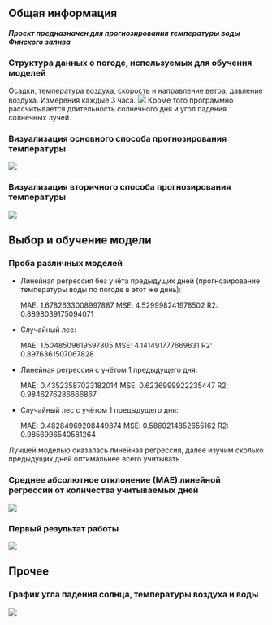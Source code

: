 ## Общая информация
***Проект предназначен для прогнозирования температуры воды Финского залива***

### Структура данных о погоде, используемых для обучения моделей
Осадки, температура воздуха, скорость и направление ветра, давление воздуха. Измерения каждые 3 часа.
![](https://sun9-50.userapi.com/impg/NBwXbV1kGkHhoKns9DVlBmK9lmJJ6LjciFCvyw/EKA-OjYch9o.jpg?size=795x584&quality=96&sign=23bd63b39eb5fe9a7f0ff12fce9dce8c&type=album)
Кроме того программно рассчитывается длительность солнечного дня и угол падения солнечных лучей.

### Визуализация основного способа прогнозирования температуры
![](https://sun9-78.userapi.com/impg/RWLvdRwemccK0Vps8MehWvVETvDVRC2FJfp4Rg/xdgyOR2rph8.jpg?size=1262x411&quality=96&sign=7f88974613095594f24b202c0b79908f&type=album)

### Визуализация вторичного способа прогнозирования температуры
![](https://sun9-77.userapi.com/impg/9g9JnR31YX-EYHuimkojStK_aunmC-oPCgyHyA/iVK6ofQGwb4.jpg?size=691x223&quality=96&sign=339d39b4dbf11a3b03dc0d7842a77e18&type=album)


## Выбор и обучение модели
### Проба различных моделей

* Линейная регрессия без учёта предыдущих дней (прогнозирование температуры воды по погоде в этот же день):

    MAE: 1.6782633008997887
    MSE: 4.529998241978502
    R2: 0.8898039175094071

* Случайный лес:

    MAE: 1.5048509619597805
    MSE: 4.141491777669631
    R2: 0.8976361507067828

* Линейная регрессия с учётом 1 предыдущего дня:

    MAE: 0.43523587023182014
    MSE: 0.6236999922235447
    R2: 0.9846276286666867

* Случайный лес с учётом 1 предыдущего дня:

    MAE: 0.48284969208449874
    MSE: 0.5869214852655162
    R2: 0.9856996540581264

Лучшей моделью оказалась линейная регрессия, далее изучим сколько предыдущих дней оптимальнее всего учитывать.
### Среднее абсолютное отклонение (MAE) линейной регрессии от количества учитываемых дней
![](https://sun9-37.userapi.com/impg/1-miFVz2KkBDC4gz6Q1_CYO4s5U3Vs3qkeamyw/LdoWDoInFEI.jpg?size=584x432&quality=96&sign=e0dd925ab423a2881350a5ac54cc292d&type=album)



### Первый результат работы
![](https://sun9-49.userapi.com/impg/zIkQ9v-amqZBeoD5Iq3pndw9avNIW8QuBV8cSg/HC3rg2suQtw.jpg?size=446x305&quality=96&sign=5ab9b9048ba59f1d3d55997d7848511f&type=album)

## Прочее

### График угла падения солнца, температуры воздуха и воды
![](https://sun9-79.userapi.com/impg/L3JhUoHT-9B9bXvQro6iZ0ZbdyuhyhIyIOVR0w/IBSK4Xp8UKE.jpg?size=1280x356&quality=96&sign=278dcecad52498c402be931b5b9f1aff&type=album)